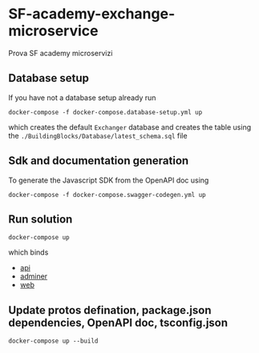 # SF-academy-exchange-microservice
Prova SF academy microservizi

## Database setup
If you have not a database setup already run

```shell
docker-compose -f docker-compose.database-setup.yml up
```

which creates the default `Exchanger` database and creates the table using the `./BuildingBlocks/Database/latest_schema.sql` file

## Sdk and documentation generation
To generate the Javascript SDK from the OpenAPI doc using

```shell
docker-compose -f docker-compose.swagger-codegen.yml up
```

## Run solution

```shell
docker-compose up
```

which binds
- [api](http://localhost:8000)
- [adminer](http://localhost:8080)
- [web](http://localhost:3000)

## Update protos defination, package.json dependencies, OpenAPI doc, tsconfig.json

```shell
docker-compose up --build
```